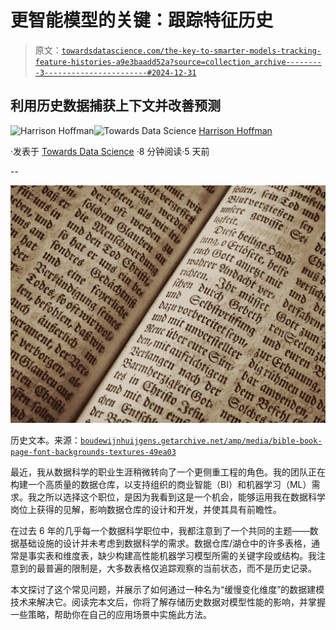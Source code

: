 # 更智能模型的关键：跟踪特征历史

> 原文：[`towardsdatascience.com/the-key-to-smarter-models-tracking-feature-histories-a9e3baadd52a?source=collection_archive---------3-----------------------#2024-12-31`](https://towardsdatascience.com/the-key-to-smarter-models-tracking-feature-histories-a9e3baadd52a?source=collection_archive---------3-----------------------#2024-12-31)

## 利用历史数据捕获上下文并改善预测

[](https://harrisonfhoffman.medium.com/?source=post_page---byline--a9e3baadd52a--------------------------------)![Harrison Hoffman](https://harrisonfhoffman.medium.com/?source=post_page---byline--a9e3baadd52a--------------------------------)[](https://towardsdatascience.com/?source=post_page---byline--a9e3baadd52a--------------------------------)![Towards Data Science](https://towardsdatascience.com/?source=post_page---byline--a9e3baadd52a--------------------------------) [Harrison Hoffman](https://harrisonfhoffman.medium.com/?source=post_page---byline--a9e3baadd52a--------------------------------)

·发表于 [Towards Data Science](https://towardsdatascience.com/?source=post_page---byline--a9e3baadd52a--------------------------------) ·8 分钟阅读·5 天前

--

![](img/4debcfcdf074c516baa0f90f97e226c7.png)

历史文本。来源：[`boudewijnhuijgens.getarchive.net/amp/media/bible-book-page-font-backgrounds-textures-49ea03`](https://boudewijnhuijgens.getarchive.net/amp/media/bible-book-page-font-backgrounds-textures-49ea03)

最近，我从数据科学的职业生涯稍微转向了一个更侧重工程的角色。我的团队正在构建一个高质量的数据仓库，以支持组织的商业智能（BI）和机器学习（ML）需求。我之所以选择这个职位，是因为我看到这是一个机会，能够运用我在数据科学岗位上获得的见解，影响数据仓库的设计和开发，并使其具有前瞻性。

在过去 6 年的几乎每一个数据科学职位中，我都注意到了一个共同的主题——数据基础设施的设计并未考虑到数据科学的需求。数据仓库/湖仓中的许多表格，通常是事实表和维度表，缺少构建高性能机器学习模型所需的关键字段或结构。我注意到的最普遍的限制是，大多数表格仅追踪观察的当前状态，而不是历史记录。

本文探讨了这个常见问题，并展示了如何通过一种名为“缓慢变化维度”的数据建模技术来解决它。阅读完本文后，你将了解存储历史数据对模型性能的影响，并掌握一些策略，帮助你在自己的应用场景中实施此方法。
